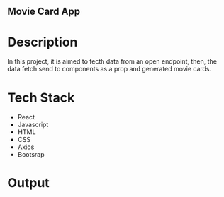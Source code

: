 ## Movie Card App

# Description
In this project, it is aimed to fecth data from an open endpoint, then, the data fetch send to components as a prop and generated movie cards.

# Tech Stack
- React
- Javascript
- HTML
- CSS
- Axios
- Bootsrap

# Output
